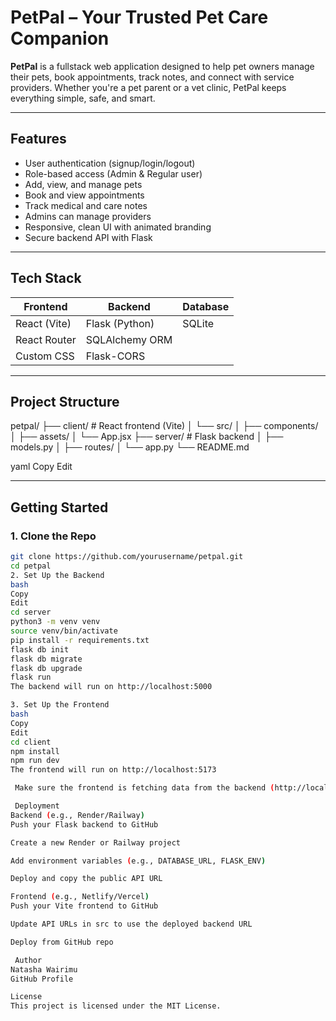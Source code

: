 #  PetPal – Your Trusted Pet Care Companion

**PetPal** is a fullstack web application designed to help pet owners manage their pets, book appointments, track notes, and connect with service providers. Whether you're a pet parent or a vet clinic, PetPal keeps everything simple, safe, and smart.

---

##  Features

- User authentication (signup/login/logout)
- Role-based access (Admin & Regular user)
- Add, view, and manage pets
- Book and view appointments
- Track medical and care notes
- Admins can manage providers
- Responsive, clean UI with animated branding
- Secure backend API with Flask

---

##  Tech Stack

| Frontend        | Backend        | Database     |
|-----------------|----------------|--------------|
| React (Vite)    | Flask (Python) | SQLite 
| React Router    | SQLAlchemy ORM |              |
| Custom CSS      | Flask-CORS     |              |

---

##  Project Structure

petpal/
├── client/ # React frontend (Vite)
│ └── src/
│ ├── components/
│ ├── assets/
│ └── App.jsx
├── server/ # Flask backend
│ ├── models.py
│ ├── routes/
│ └── app.py
└── README.md

yaml
Copy
Edit

---

##  Getting Started

### 1. Clone the Repo

```bash
git clone https://github.com/yourusername/petpal.git
cd petpal
2. Set Up the Backend
bash
Copy
Edit
cd server
python3 -m venv venv
source venv/bin/activate
pip install -r requirements.txt
flask db init
flask db migrate
flask db upgrade
flask run
The backend will run on http://localhost:5000

3. Set Up the Frontend
bash
Copy
Edit
cd client
npm install
npm run dev
The frontend will run on http://localhost:5173

 Make sure the frontend is fetching data from the backend (http://localhost:5000)

 Deployment
Backend (e.g., Render/Railway)
Push your Flask backend to GitHub

Create a new Render or Railway project

Add environment variables (e.g., DATABASE_URL, FLASK_ENV)

Deploy and copy the public API URL

Frontend (e.g., Netlify/Vercel)
Push your Vite frontend to GitHub

Update API URLs in src to use the deployed backend URL

Deploy from GitHub repo

 Author
Natasha Wairimu
GitHub Profile

License
This project is licensed under the MIT License.

